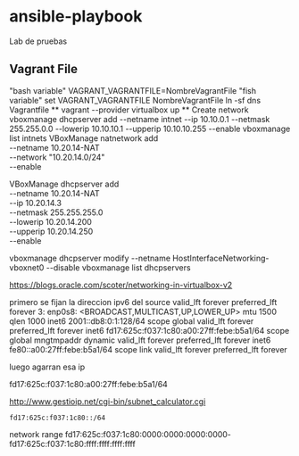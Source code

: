# ansible-playbook
Lab de pruebas

## Vagrant File

"bash variable"
VAGRANT_VAGRANTFILE=NombreVagrantFile
"fish variable"
set VAGRANT_VAGRANTFILE NombreVagrantFile
ln -sf dns Vagrantfile
** vagrant --provider virtualbox up **
Create network
vboxmanage dhcpserver add --netname intnet --ip 10.10.0.1 --netmask 255.255.0.0 --lowerip 10.10.10.1 --upperip 10.10.10.255 --enable
vboxmanage list intnets
VBoxManage natnetwork add \
--netname 10.20.14-NAT \
--network "10.20.14.0/24" \
--enable

VBoxManage dhcpserver add \
--netname 10.20.14-NAT \
--ip 10.20.14.3 \
--netmask 255.255.255.0 \
--lowerip 10.20.14.200 \
--upperip 10.20.14.250 \
--enable

vboxmanage dhcpserver modify --netname HostInterfaceNetworking-vboxnet0 --disable
vboxmanage list dhcpservers

https://blogs.oracle.com/scoter/networking-in-virtualbox-v2


primero se fijan la direccion ipv6 del source
       valid_lft forever preferred_lft forever
3: enp0s8: <BROADCAST,MULTICAST,UP,LOWER_UP> mtu 1500 qlen 1000
    inet6 2001::db8:0:1:128/64 scope global
       valid_lft forever preferred_lft forever
    inet6 fd17:625c:f037:1c80:a00:27ff:febe:b5a1/64 scope global mngtmpaddr dynamic
       valid_lft forever preferred_lft forever
    inet6 fe80::a00:27ff:febe:b5a1/64 scope link
       valid_lft forever preferred_lft forever


luego  agarran esa ip

fd17:625c:f037:1c80:a00:27ff:febe:b5a1/64

http://www.gestioip.net/cgi-bin/subnet_calculator.cgi

	fd17:625c:f037:1c80::/64
  
  network range	fd17:625c:f037:1c80:0000:0000:0000:0000-
fd17:625c:f037:1c80:ffff:ffff:ffff:ffff
  
  
